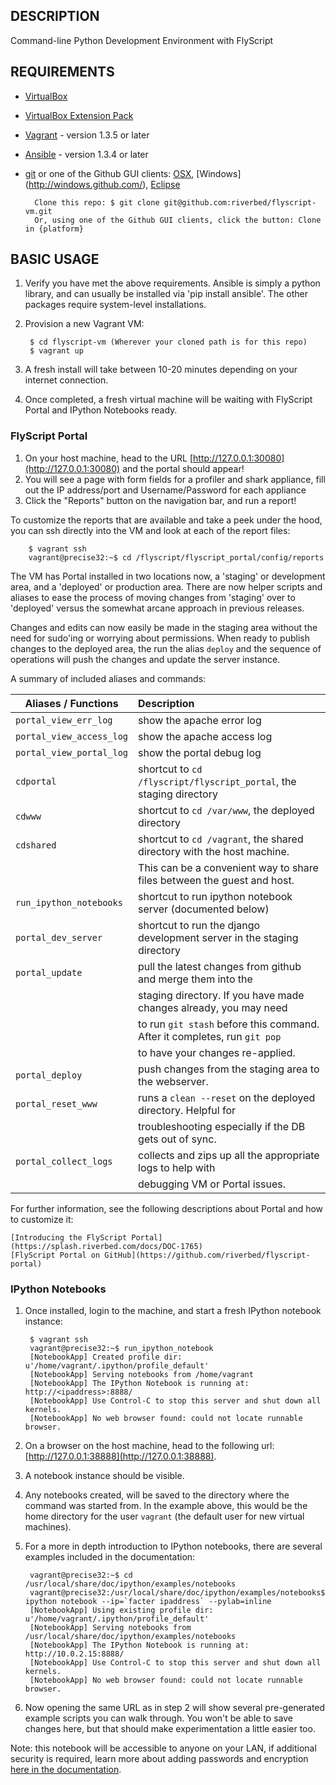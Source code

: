 ## DESCRIPTION

Command-line Python Development Environment with FlyScript


## REQUIREMENTS

* [VirtualBox](http://www.virtualbox.org/)
* [VirtualBox Extension Pack](https://www.virtualbox.org/wiki/Downloads)
* [Vagrant](http://www.vagrantup.com/) - version 1.3.5 or later
* [Ansible](http://www.ansibleworks.com) - version 1.3.4 or later
* [git](http://git-scm.com/downloads)
or one of the Github GUI clients: [OSX](http://mac.github.com/), [Windows] (http://windows.github.com/), [Eclipse](http://eclipse.github.com/)

        Clone this repo: $ git clone git@github.com:riverbed/flyscript-vm.git
        Or, using one of the Github GUI clients, click the button: Clone in {platform}

## BASIC USAGE

1. Verify you have met the above requirements. Ansible is simply a python
   library, and can usually be installed via 'pip install ansible'.  The other
   packages require system-level installations.
2. Provision a new Vagrant VM:

        $ cd flyscript-vm (Wherever your cloned path is for this repo)
        $ vagrant up

3. A fresh install will take between 10-20 minutes depending on your internet connection.
4. Once completed, a fresh virtual machine will be waiting with FlyScript
   Portal and IPython Notebooks ready.


### FlyScript Portal

1. On your host machine, head to the URL
   [http://127.0.0.1:30080](http://127.0.0.1:30080) and the portal should
   appear!
2. You will see a page with form fields for a profiler and shark appliance,
   fill out the IP address/port and Username/Password for each appliance
3. Click the "Reports" button on the navigation bar, and run a report!

To customize the reports that are available and take a peek under the hood, you
can ssh directly into the VM and look at each of the report files:

        $ vagrant ssh
        vagrant@precise32:~$ cd /flyscript/flyscript_portal/config/reports

The VM has Portal installed in two locations now, a 'staging' or development
area, and a 'deployed' or production area.  There are now helper scripts and
aliases to ease the process of moving changes from 'staging' over to 'deployed'
versus the somewhat arcane approach in previous releases.

Changes and edits can now easily be made in the staging area without the need for
sudo'ing or worrying about permissions. When ready to publish changes to the
deployed area, the run the alias `deploy` and the sequence of operations will 
push the changes and update the server instance.

A summary of included aliases and commands:

Aliases / Functions |  Description                                                            |
-----------------|:------------------------------------------------------------------------|
`portal_view_err_log`   |  show the apache error log
`portal_view_access_log`|  show the apache access log
`portal_view_portal_log`|  show the portal debug log
`cdportal`       |  shortcut to `cd /flyscript/flyscript_portal`, the staging directory
`cdwww`          |  shortcut to `cd /var/www`, the deployed directory
`cdshared`       |  shortcut to `cd /vagrant`, the shared directory with the host machine.
                 |  This can be a convenient way to share files between the guest and host.
`run_ipython_notebooks` | shortcut to run ipython notebook server (documented below) |
`portal_dev_server`     | shortcut to run the django development server in the staging directory
`portal_update`  | pull the latest changes from github and merge them into the 
                 | staging directory.  If you have made changes already, you may need
                 | to run `git stash` before this command.  After it completes, run `git pop` 
                 | to have your changes re-applied.
`portal_deploy`  | push changes from the staging area to the webserver.
`portal_reset_www`    | runs a `clean --reset` on the deployed directory.  Helpful for 
                      | troubleshooting especially if the DB gets out of sync.
`portal_collect_logs` | collects and zips up all the appropriate logs to help with 
                      | debugging VM or Portal issues.

For further information, see the following descriptions about Portal and how to
customize it:

    [Introducing the FlyScript Portal](https://splash.riverbed.com/docs/DOC-1765)
    [FlyScript Portal on GitHub](https://github.com/riverbed/flyscript-portal)


### IPython Notebooks

1. Once installed, login to the machine, and start a fresh IPython notebook instance:

        $ vagrant ssh
        vagrant@precise32:~$ run_ipython_notebook
        [NotebookApp] Created profile dir: u'/home/vagrant/.ipython/profile_default'
        [NotebookApp] Serving notebooks from /home/vagrant
        [NotebookApp] The IPython Notebook is running at: http://<ipaddress>:8888/
        [NotebookApp] Use Control-C to stop this server and shut down all kernels.
        [NotebookApp] No web browser found: could not locate runnable browser.

2. On a browser on the host machine, head to the following url:
   [http://127.0.0.1:38888](http://127.0.0.1:38888).
3. A notebook instance should be visible.
4. Any notebooks created, will be saved to the directory where the command was
   started from.  In the example above, this would be the home directory for
   the user `vagrant` (the default user for new virtual machines).  
5. For a more in depth introduction to IPython notebooks, there are several
   examples included in the documentation:

        vagrant@precise32:~$ cd /usr/local/share/doc/ipython/examples/notebooks
        vagrant@precise32:/usr/local/share/doc/ipython/examples/notebooks$ ipython notebook --ip=`facter ipaddress` --pylab=inline
        [NotebookApp] Using existing profile dir: u'/home/vagrant/.ipython/profile_default'
        [NotebookApp] Serving notebooks from /usr/local/share/doc/ipython/examples/notebooks
        [NotebookApp] The IPython Notebook is running at: http://10.0.2.15:8888/
        [NotebookApp] Use Control-C to stop this server and shut down all kernels.
        [NotebookApp] No web browser found: could not locate runnable browser.

6. Now opening the same URL as in step 2 will show several pre-generated
   example scripts you can walk through. You won't be able to save changes
   here, but that should make experimentation a little easier too.

Note: this notebook will be accessible to anyone on your LAN, if additional
security is required, learn more about adding passwords and encryption 
[here in the documentation](http://ipython.org/ipython-doc/dev/interactive/htmlnotebook.html#security).

